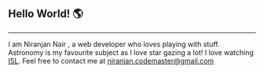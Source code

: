 
<h2>Hello World! 🌎</h2>
<hr>
I am Niranjan Nair , a web developer who loves playing with stuff. 
Astronomy is my favourite subject as I love star gazing a lot! 
I love watching <a href="https://en.wikipedia.org/wiki/Indian_Super_League">ISL</a>. 
Feel free to contact me at <a href="mailto:niranjan.codemaster@gmail.com">niranjan.codemaster@gmail.com</a> 

